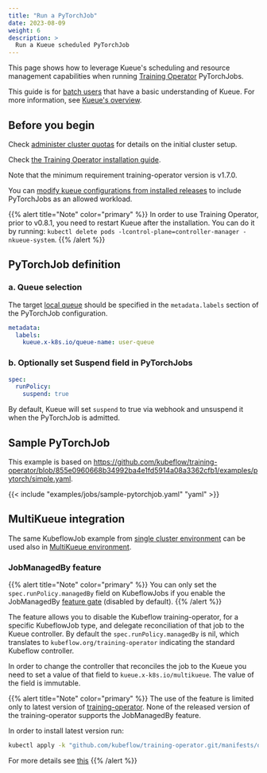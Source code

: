 ```yaml
---
title: "Run a PyTorchJob"
date: 2023-08-09
weight: 6
description: >
  Run a Kueue scheduled PyTorchJob
---
```


This page shows how to leverage Kueue's scheduling and resource management capabilities when running [Training Operator](https://www.kubeflow.org/docs/components/training/pytorch/) PyTorchJobs.

This guide is for [batch users](/docs/tasks#batch-user) that have a basic understanding of Kueue. For more information, see [Kueue's overview](/docs/overview).

## Before you begin

Check [administer cluster quotas](/docs/tasks/manage/administer_cluster_quotas) for details on the initial cluster setup.

Check [the Training Operator installation guide](https://github.com/kubeflow/training-operator#installation).

Note that the minimum requirement training-operator version is v1.7.0.

You can [modify kueue configurations from installed releases](/docs/installation#install-a-custom-configured-released-version) to include PyTorchJobs as an allowed workload.

{{% alert title="Note" color="primary" %}}
In order to use Training Operator, prior to v0.8.1, you need to restart Kueue after the installation.
You can do it by running: `kubectl delete pods -lcontrol-plane=controller-manager -nkueue-system`.
{{% /alert %}}

## PyTorchJob definition

### a. Queue selection

The target [local queue](/docs/concepts/local_queue) should be specified in the `metadata.labels` section of the PyTorchJob configuration.

```yaml
metadata:
  labels:
    kueue.x-k8s.io/queue-name: user-queue
```

### b. Optionally set Suspend field in PyTorchJobs

```yaml
spec:
  runPolicy:
    suspend: true
```

By default, Kueue will set `suspend` to true via webhook and unsuspend it when the PyTorchJob is admitted.

## Sample PyTorchJob

This example is based on https://github.com/kubeflow/training-operator/blob/855e0960668b34992ba4e1fd5914a08a3362cfb1/examples/pytorch/simple.yaml.

{{< include "examples/jobs/sample-pytorchjob.yaml" "yaml" >}}


## MultiKueue integration

The same KubeflowJob example from [single cluster environment](#single-cluster-environment) can be used also in [MultiKueue environment](#multikueue-environment).

### JobManagedBy feature
{{% alert title="Note" color="primary" %}}
You can only set the `spec.runPolicy.managedBy` field on KubeflowJobs if you enable the JobManagedBy [feature gate](/docs/installation/#change-the-feature-gates-configuration) (disabled by default).
{{% /alert %}}

The feature allows you to disable the Kubeflow training-operator, for a specific KubeflowJob type, and delegate reconciliation of that job to the Kueue controller.
By default the `spec.runPolicy.managedBy` is nil, which translates to `kubeflow.org/training-operator` indicating the standard Kubeflow controller.

In order to change the controller that reconciles the job to the Kueue you need to set a value of that field to `kueue.x-k8s.io/multikueue`. The value of the field is immutable.

{{% alert title="Note" color="primary" %}}
The use of the feature is limited only to latest version of [training-operator](https://github.com/kubeflow/training-operator).
None of the released version of the training-operator supports the JobManagedBy feature.

In order to install latest version run:
```bash
kubectl apply -k "github.com/kubeflow/training-operator.git/manifests/overlays/standalone?ref=master"
```
For more details see [this](https://www.kubeflow.org/docs/components/training/installation/#installing-the-training-operator)
{{% /alert %}}




